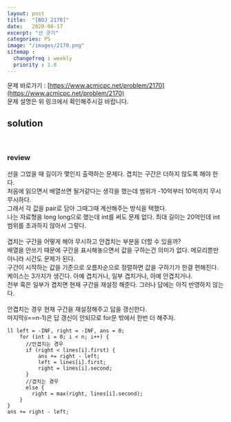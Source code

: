 ```yaml
---
layout: post
title:  "[BOJ 2170]"
date:   2020-08-17
excerpt: "선 긋기"
categories: PS
image: "/images/2170.png"
sitemap :
  changefreq : weekly
  priority : 1.0
---
```


문제 바로가기 : [https://www.acmicpc.net/problem/2170](https://www.acmicpc.net/problem/2170)<br>
문제 설명은 위 링크에서 확인해주시길 바랍니다.
<br>
## solution
<script src="https://gist.github.com/yooniversal/e7d43dc5c52db216e7268af16e665f97.js"></script>
<br>

### review
선을 그었을 때 길이가 몇인지 출력하는 문제다. 겹치는 구간은 더하지 않도록 해야 한다.<br>
처음에 읽으면서 배열쓰면 될거같다는 생각을 했는데 범위가 -10억부터 10억까지 무시무시하다.<br>
그래서 각 값을 pair로 담아 그때그때 계산해주는 방식을 택했다.<br>
나는 자료형을 long long으로 했는데 int를 써도 문제 없다. 최대 길이는 20억인데 int 범위를 초과하지 않아서 그렇다.<br>
<br>
겹치는 구간을 어떻게 해야 무시하고 안겹치는 부분을 더할 수 있을까?<br>
배열을 안쓰기 때문에 구간을 표시해놓으면서 값을 구하는건 의미가 없다. 메모리뿐만 아니라 시간도 문제가 된다.<br>
구간이 시작하는 값을 기준으로 오름차순으로 정렬하면 값을 구하기가 한결 편해진다.<br>
케이스는 3가지가 생긴다. 아예 겹치거나, 일부 겹치거나, 아예 안겹치거나.<br>
전부 혹은 일부가 겹치면 현재 구간을 재설정 해준다. 그러나 답에는 아직 반영하지 않는다.<br>
<br>
안겹치는 경우 현재 구간을 재설정해주고 답을 갱신한다.<br>
마지막(i==n-1)은 답 갱신이 안되므로 for문 밖에서 한번 더 해주자.<br>
```
ll left = -INF, right = -INF, ans = 0;
    for (int i = 0; i < n; i++) {
      //안겹치는 경우
      if (right < lines[i].first) {
          ans += right - left;
          left = lines[i].first;
          right = lines[i].second;
      }
      //겹치는 경우
      else {
        right = max(right, lines[i].second);
    }
}
ans += right - left;
```

<script src="https://utteranc.es/client.js"
        repo="yooniversal/blog-comments"
        issue-term="pathname"
        theme="github-light"
        crossorigin="anonymous"
        async>
</script>
